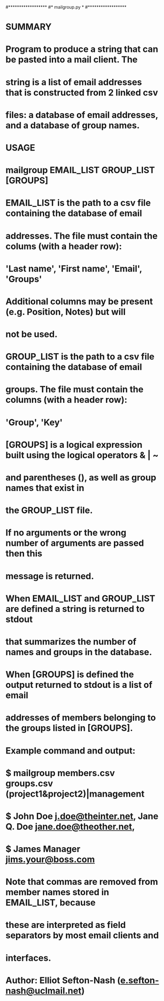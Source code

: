 #******************
#*  mailgroup.py  *
#******************
#
#  SUMMARY
#
#  Program to produce a string that can be pasted into a mail client. The
#  string is a list of email addresses that is constructed from 2 linked csv
#  files: a database of email addresses, and a database of group names.
#
#  USAGE
#
#  mailgroup EMAIL_LIST GROUP_LIST [GROUPS]
#
#  EMAIL_LIST is the path to a csv file containing the database of email
#          addresses. The file must contain the colums (with a header row):
#                  'Last name', 'First name', 'Email', 'Groups'
#          Additional columns may be present (e.g. Position, Notes) but will
#          not be used.
#
#  GROUP_LIST is the path to a csv file containing the database of email
#          groups. The file must contain the columns (with a header row):
#              'Group', 'Key'
#
#  [GROUPS]   is a logical expression built using the logical operators & | ~
#          and parentheses (), as well as group names that exist in
#          the GROUP_LIST file.
#
#  If no arguments or the wrong number of arguments are passed then this
#  message is returned.
#
#  When EMAIL_LIST and GROUP_LIST are defined a string is returned to stdout
#  that summarizes the number of names and groups in the database.
#
#  When [GROUPS] is defined the output returned to stdout is a list of email
#  addresses of members belonging to the groups listed in [GROUPS].
#
#  Example command and output:
#      $  mailgroup members.csv groups.csv (project1&project2)|management
#      $  John Doe <j.doe@theinter.net>, Jane Q. Doe <jane.doe@theother.net>,
#      $  James Manager <jims.your@boss.com>
#
#  Note that commas are removed from member names stored in EMAIL_LIST, because
#  these are interpreted as field separators by most email clients and
#  interfaces.
#
#  Author: Elliot Sefton-Nash (e.sefton-nash@uclmail.net)
